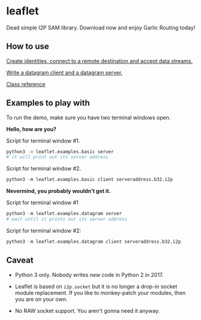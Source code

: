 # leaflet
Dead simple I2P SAM library. Download now and enjoy Garlic Routing today!

## How to use

[Create identities, connect to a remote destination and accept data streams.](leaflet/examples/basic.py)

[Write a datagram client and a datagram server.](leaflet/examples/datagram.py)

[Class reference](https://leaflet.readthedocs.io/)

## Examples to play with

To run the demo, make sure you have two terminal windows open.

__Hello, how are you?__

Script for terminal window #1.

```bash
python3 -m leaflet.examples.basic server
# it will print out its server address
```

Script for terminal window #2.

```python
python3 -m leaflet.examples.basic client serveraddress.b32.i2p
```

__Nevermind, you probably wouldn't get it.__

Script for terminal window #1

```python
python3 -m leaflet.examples.datagram server
# wait until it prints out its server address
```

Script for terminal window #2:

```python
python3 -m leaflet.examples.datagram client serveraddress.b32.i2p
```

## Caveat

- Python 3 only. Nobody writes new code in Python 2 in 2017.

- Leaflet is based on `i2p.socket` but it is no longer a drop-in socket module replacement. If you like to monkey-patch your modules, then you are on your own.

- No RAW socket support. You aren't gonna need it anyway.
